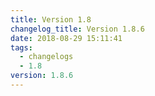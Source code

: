 ```yaml
---
title: Version 1.8
changelog_title: Version 1.8.6
date: 2018-08-29 15:11:41
tags:
  - changelogs
  - 1.8
version: 1.8.6
---
```


<script src="https://gist.github.com/spinnaker-release/0844fadacaf2299d214a82e88217d97c.js"/>
